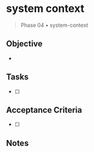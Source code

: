 # system context

> Phase 04 • system-context

## Objective
- 

## Tasks
- [ ] 

## Acceptance Criteria
- [ ] 

## Notes

